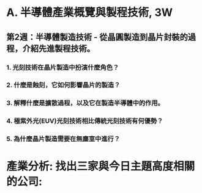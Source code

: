 # A. 半導體產業概覽與製程技術, 3W
## 第2週：半導體製造技術 - 從晶圓製造到晶片封裝的過程，介紹先進製程技術。

### 1. **光刻技術在晶片製造中扮演什麼角色？**
### 2. **什麼是蝕刻，它如何影響晶片的製造？**
### 3. **解釋什麼是擴散過程，以及它在製造半導體中的作用。**
### 4. **極紫外光(EUV)光刻技術相比傳統光刻技術有何優勢？**
### 5. **為什麼晶片製造需要在無塵室中進行？**

# 產業分析: 找出三家與今日主題高度相關的公司:
